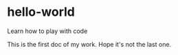 # hello-world
Learn how to play with code

This is the first doc of my work.
Hope it's not the last one.
